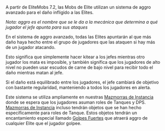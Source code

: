 A partir de EliteMobs 7.2, las Mobs de Elite utilizan un sistema de aggro avanzado para el daño infligido a las Elites.

*Nota: aggro es el nombre que se le da a la mecánica que determina a qué jugador el jefe apunta para sus ataques*

En el sistema de aggro avanzado, todas las Elites apuntarán al que más daño haya hecho entre el grupo de jugadores que las ataquen si hay más de un jugador atacando.

Esto significa que simplemente hacer kitear a los jefes mientras otro jugador los mata es imposible, y también significa que los jugadores de alto nivel no pueden usar escudos de carne de bajo nivel para recibir todo el daño mientras matan al jefe.

Si el daño está equilibrado entre los jugadores, el jefe cambiará de objetivo con bastante regularidad, manteniendo a todos los jugadores en alerta.

Este sistema se utiliza ampliamente en nuestras [Mazmorras de Instancia]($language$/elitemobs/instanced_dungeon_difficulty.md) donde se espera que los jugadores asuman roles de Tanques y DPS. [Mazmorras de Instancia]($language$/elitemobs/instanced_dungeon_difficulty.md) incluso tendrán objetos que se han hecho específicamente para roles de Tanque. Estos objetos tendrán un encantamiento especial llamado [Golpes Fuertes]($language$/elitemobs/custom_enchantments_list.md&section=loud-strikes) que atraerá aggro de cualquier Elite que el jugador golpee.
